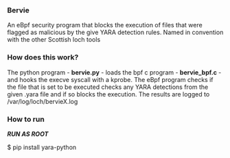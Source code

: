 ### Bervie
An eBpf security program that blocks the execution of files that were flagged as malicious by the give YARA detection rules. Named in convention with the other Scottish loch tools 

### How does this work?
The python program - **bervie.py** - loads the bpf c program - **bervie_bpf.c** - and hooks the execve syscall with a kprobe.
The eBpf program checks if the file that is set to be executed checks any YARA detections from the given .yara file and if so blocks the execution.
The results are logged to /var/log/loch/bervieX.log

### How to run
***RUN AS ROOT*** 

$ pip install yara-python